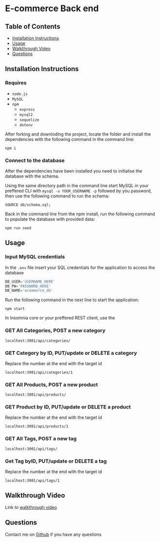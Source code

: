 # E-commerce Back end
 

## Table of Contents
- [Installation Instructions](#installation-instructions)
- [Usage](#usage)
- [Walkthrough Video](#walkthrough-video)
- [Questions](#questions)


## Installation Instructions
### Requires 
- `node.js`
- `MySQL`
- `npm`
  - `express`
  - `mysql2`
  - `sequelize`
  - `dotenv`

After forking and downloding the project, locate the folder and install the dependencies with the following command in the command line:
```
npm i
```
### Connect to the database
After the dependencies have been installed you need to initialise the database with the schema.

Using the same directory path in the command line start MySQL in your preffered CLI with `mysql -u YOUR_USERNAME -p` followed by you password, then use the following command to run the schema:
```
SOURCE db/schema.sql;
```

Back in the command line from the npm install, run the following command to populate the database with provided data:
```
npm run seed
```


## Usage 

### Input MySQL credentials
In the `.env` file insert your SQL credentials for the application to access the database
```sql
DB_USER='USERNAME_HERE'
DB_PW='PASSWORD_HERE'
DB_NAME='ecommerce_db'
```

Run the following command in the next line to start the application:
```
npm start
```

In Insomnia core or your preffered REST client, use the 

### GET All Categories, POST a new category
```
localhost:3001/api/categories/
```
### GET Category by ID, PUT/update or DELETE a category
Replace the number at the end with the target id
```
localhost:3001/api/categories/1
```
### GET All Products, POST a new product
```
localhost:3001/api/products/
```
### GET Product by ID, PUT/update or DELETE a product
Replace the number at the end with the target id
```
localhost:3001/api/products/1
```
### GET All Tags, POST a new tag
```
localhost:3001/api/tags/
```
### Get Tag byID, PUT/update or DELETE a tag
Replace the number at the end with the target id
```
localhost:3001/api/tags/1
```
## Walkthrough Video
Link to [walkthrough video](https://watch.screencastify.com/v/H7yNgPbHWjaucx02hzF3)

## Questions
Contact me on [Github](https://github.com/gitme-waffles) if you have any questions  
